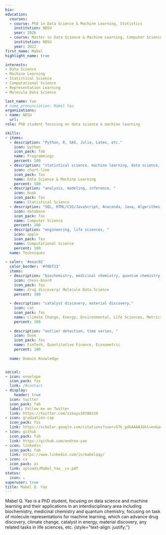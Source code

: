 ```yaml
---
bio: 
education:
  courses:
  - course: PhD in Data Science & Machine Learning, Statistics
    institution: NDSU
    year: 2026
  - course: Master in Data Science & Machine Learning, Computer Science
    institution: NDSU
    year: 2022
first_name: Mabel
highlight_name: true

interests:
- Data Science
- Machine Learning
- Statistical Science
- Computational Science
- Representation Learning
- Molecule Data Science

last_name: Yao
# name_pronunciation: Mabel Yao
organizations:
- name: NDSU
  url: 
role: PhD student focusing on data science & machine learning

skills:
- items:
  - description: "Python, R, SAS, Julia, Latex, etc."
    icon: python
    icon_pack: fab
    name: Programmings 
    percent: 100
  - description: "statistical science, machine learning, data science, "
    icon: chart-line
    icon_pack: fas
    name: Data Science & Machine Learning
    percent: 100
  - description: "analysis, modeling, inference, "
    icon: book
    icon_pack: fas
    name: Statistical Science
  - description: "SQL, HTML/CSS/JavaScript, Anaconda, Java, Algorithms, "
    icon: database
    icon_pack: fas
    name: Computer Science
    percent: 100
  - description: "engineering, life sciences, "
    icon: apple
    icon_pack: fas
    name: Computational Science
    percent: 100
  name: Techniques
  
- color: '#eeac02'
  color_border: '#f0bf23'
  items:
  - description: "biochemistry, medicinal chemistry, quantum chemistry,"
    icon: chess-board
    icon_pack: fas
    name: drug discovery/ Molecule Data Science
    percent: 100
    
  - description: "catalyst discovery, material discovery,"
    icon: cat
    icon_pack: fas
    name: climate Change, Energy, Environmental, Life Sciences, Metrics, Engineering
    percent: 100
    
  - description: "outlier detection, time series, "
    icon: book
    icon_pack: fas
    name: FinTech, Quantitative Finance, Econometric
    percent: 100
    
  name: Domain Knowledge


social:
- icon: envelope
  icon_pack: fas
  link: /#contact
- display:
    header: true
  icon: twitter
  icon_pack: fab
  label: Follow me on Twitter
  link: https://twitter.com/zibuyu34788319
- icon: graduation-cap
  icon_pack: fas
  link: https://scholar.google.com/citations?user=S7k_gdkAAAAJ&hl=en&authuser=1
- icon: github
  icon_pack: fab
  link: https://github.com/andrea-yao
- icon: linkedin
  icon_pack: fab
  link: https://www.linkedin.com/in/mabelqqy/
- icon: cv
  icon_pack: ai
  link: uploads/Mabel_Yao__cv.pdf
status:
  icon: ☕️
superuser: true
title: Mabel Q. Yao
---
```


Mabel Q. Yao is a PhD student, focusing on data science and machine learning and their applications in an interdisciplinary area including biochemistry, medicinal chemistry and quantum chemistry, focusing on task of molecule representations for machine learning, which can advance drug discovery, climate change, catalyst in energy, material discovery, any related tasks in life sciences, etc.
{style="text-align: justify;"}
